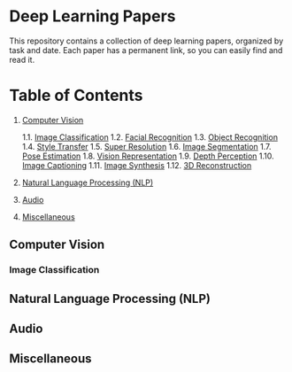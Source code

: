 # Deep Learning Papers

This repository contains a collection of deep learning papers, organized by task and date. Each paper has a permanent link, so you can easily find and read it.

# Table of Contents

1. [Computer Vision](#computer-vision)

    1.1. [Image Classification](#image-classification)
    1.2. [Facial Recognition](#facial-recognition)
    1.3. [Object Recognition](#object-recognition)
    1.4. [Style Transfer](#style-transfer)
    1.5. [Super Resolution](#super-resolution)
    1.6. [Image Segmentation](#image-segmentation)
    1.7. [Pose Estimation](#pose-estimation)
    1.8. [Vision Representation](#vision-representation)
    1.9. [Depth Perception](#depth-perception)
    1.10. [Image Captioning](#image-captioning)
    1.11. [Image Synthesis](#image-synthesis)
    1.12. [3D Reconstruction](#3d-reconstruction)

2. [Natural Language Processing (NLP)](#natural-language-processing)
3. [Audio](#audio)
4. [Miscellaneous](#miscellaneous)

## Computer Vision

### Image Classification

## Natural Language Processing (NLP)

## Audio

## Miscellaneous